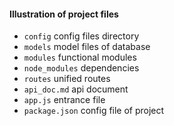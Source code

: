 #### Illustration of project files
- `config` config files directory
- `models` model files of database
- `modules` functional modules
- `node_modules` dependencies
- `routes` unified routes
- `api_doc.md` api document
- `app.js` entrance file
- `package.json` config file of project